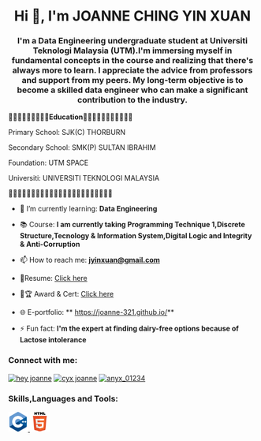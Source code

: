 <h1 align="center">Hi 👋, I'm JOANNE CHING YIN XUAN</h1>
<h3 align="center">I'm a Data Engineering undergraduate student at Universiti Teknologi Malaysia (UTM).I'm immersing myself in fundamental concepts in the course and realizing that there's always more to learn. I appreciate the advice from professors and support from my peers. My long-term objective is to become a skilled data engineer who can make a significant contribution to the industry.</h3>

**🏫🎒🏫🎒🏫🎒🏫🎒🏫Education🏫🎒🏫🎒🏫🎒🏫🎒🏫🎒🏫**

Primary School: SJK(C) THORBURN

Secondary School: SMK(P) SULTAN IBRAHIM

Foundation: UTM SPACE

Universiti: UNIVERSITI TEKNOLOGI MALAYSIA


🌟🌟🌟🌟🌟🌟🌟🌟🌟🌟🌟🌟🌟🌟🌟🌟🌟🌟🌟🌟🌟🌟🌟

- 🌱 I’m currently learning: **Data Engineering**
- 📚 Course:
**I am currently taking Programming Technique 1,Discrete Structure,Tecnology & Information System,Digital Logic and Integrity & Anti-Corruption**
  

- 📫 How to reach me: **jyinxuan@gmail.com**
- 📝Resume: [Click here](https://github.com/JOANNE-321/JOANNE-321/files/13958924/Resume.pdf)


- 📃🏆 Award & Cert: [Click here](https://github.com/JOANNE-321/JOANNE-321/files/13958624/cert.pdf)

- 🌐 E-portfolio: ** https://joanne-321.github.io/**

- ⚡ Fun fact: **I'm the expert at finding dairy-free options because of Lactose intolerance**
  

<h3 align="left">Connect with me:</h3>
<p align="left">
<a href="https://www.linkedin.com/in/joanne-ching-972b8b269/ "><img align="center" src="https://raw.githubusercontent.com/rahuldkjain/github-profile-readme-generator/master/src/images/icons/Social/linked-in-alt.svg" alt="hey joanne" height="30" width="40" /></a>
<a href="https://fb.com/cyx joanne" target="blank"><img align="center" src="https://raw.githubusercontent.com/rahuldkjain/github-profile-readme-generator/master/src/images/icons/Social/facebook.svg" alt="cyx joanne" height="30" width="40" /></a>
<a href="https://instagram.com/anyx_01234" target="blank"><img align="center" src="https://raw.githubusercontent.com/rahuldkjain/github-profile-readme-generator/master/src/images/icons/Social/instagram.svg" alt="anyx_01234" height="30" width="40" /></a>
</p>

<h3 align="left">Skills,Languages and Tools:</h3>
<p align="left"> <a href="https://www.w3schools.com/cpp/" target="_blank" rel="noreferrer"> <img src="https://raw.githubusercontent.com/devicons/devicon/master/icons/cplusplus/cplusplus-original.svg" alt="cplusplus" width="40" height="40"/> </a> <a href="https://www.w3.org/html/" target="_blank" rel="noreferrer"> <img src="https://raw.githubusercontent.com/devicons/devicon/master/icons/html5/html5-original-wordmark.svg" alt="html5" width="40" height="40"/> </a> <a 
